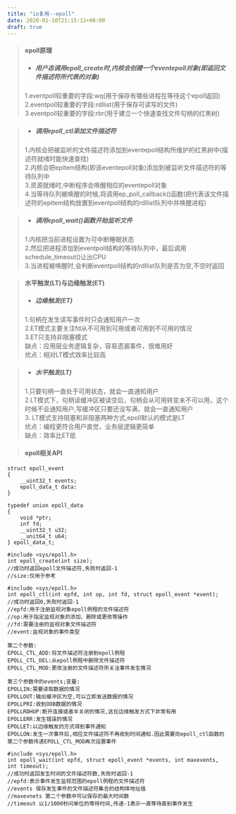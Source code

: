 ```yaml
---
title: "io复用--epoll"
date: 2020-01-10T21:15:11+08:00
draft: true
---
```


> #### epoll原理
> * ##### 用户态调用epoll_create时,内核会创建一个eventepoll对象(即返回文件描述符所代表的对象)  
> 1.eventpoll较重要的字段:wq(用于保存有哪些进程在等待这个epoll返回)  
> 2.eventpoll较重要的字段:rdllist(用于保存可读写的文件)  
> 3.eventpoll较重要的字段:rbr(用于建立一个快速查找文件句柄的红黑树)  

> * ##### 调用epoll_ctl添加文件描述符  
> 1.内核会把被监听的文件描述符添加到eventepoll结构所维护的红黑树中(描述符就绪时能快速查找)   
> 2.内核会把epitem结构(即该eventepoll对象)添加到被监听文件描述符的等待队列中  
> 3.资源就绪时,中断程序会唤醒相应的eventepoll对象  
> 4.当等待队列被唤醒的时候,将调用ep_poll_callback()函数(把代表该文件描述符的epitem结构放置到eventpoll结构的rdllist队列中并唤醒进程)  

> * ##### 调用epoll_wait()函数开始监听文件  
> 1.内核把当前进程设置为可中断睡眠状态  
> 2.然后把进程添加到eventpoll结构的等待队列中，最后调用schedule_timeout()让出CPU  
> 3.当进程被唤醒时,会判断eventpoll结构的rdllist队列是否为空,不空时返回

> #### 水平触发(LT)与边缘触发(ET)  
> * ##### 边缘触发(ET)  
> 1.句柄在发生读写事件时只会通知用户一次  
> 2.ET模式主要关注fd从不可用到可用或者可用到不可用的情况  
> 3.ET只支持非阻塞模式  
> 缺点：应用层业务逻辑复杂，容易遗漏事件，很难用好  
> 优点：相对LT模式效率比较高  

> * ##### 水平触发(LT)  
> 1.只要句柄一直处于可用状态，就会一直通知用户  
> 2.LT模式下，句柄读缓冲区被读空后，句柄会从可用转变未不可以用，这个时候不会通知用户,写缓冲区只要还没写满，就会一直通知用户  
> 3.
LT模式支持阻塞和非阻塞两种方式,epoll默认的模式是LT  
> 优点：编程更符合用户直觉，业务层逻辑更简单  
> 缺点：效率比ET低  

> #### epoll相关API  
```
struct epoll_event
{
	__uint32_t events;
	epoll_data_t data:
}

typedef union epoll_data
{
	void *ptr;
	inf fd;
	__uint32_t u32;
	__unit64_t u64;
} epoll_data_t;

#include <sys/epoll.h>
int epoll_create(int size);
//成功时返回epoll文件描述符,失败时返回-1
//size:仅用于参考

#include <sys/epoll.h>
int epoll_ctl(int epfd, int op, int fd, struct epoll_event *event);
//成功时返回0,失败时返回-1
//epfd:用于注册监视对象epoll例程的文件描述符
//op:用于指定监视对象的添加、删除或更改等操作
//fd:需要注册的监视对象文件描述符
//event:监视对象的事件类型

第二个参数:
EPOLL_CTL_ADD:将文件描述符注册到epoll例程
EPOLL_CTL_DEL:从epoll例程中删除文件描述符
EPOLL_CTL_MOD:更改注册的文件描述符所关注事件发生情况

第三个参数中的events;变量:
EPOLLIN:需要读取数据的情况
EPOLLOUT:输出缓冲区为空,可以立即发送数据的情况
EPOLLPRI:收到OOB数据的情况
EPOLLRDHUP:断开连接或者半关闭的情况,这在边缘触发方式下非常有用
EPOLLERR:发生错误的情况
EPOLLET:以边缘触发的方式得到事件通知
EPOLLON:发生一次事件后,相应文件描述符不再收到时间通知.因此需要向epoll_ctl函数的第二个参数传递EPOLL_CTL_MOD再次设置事件

#include <sys/epoll.h>
int epoll_wait(int epfd, struct epoll_event *events, int maxevents, int timeout);
//成功时返回发生时间的文件描述符数,失败时返回-1
//epfd:表示事件发生监视范围的epoll例程的文件描述符
//events 保存发生事件的文件描述符集合的结构体地址值
//maxevnets 第二个参数中可以保存的最大时间数
//timeout 以1/1000秒问单位的等待时间,传递-1表示一直等待直到事件发生
```